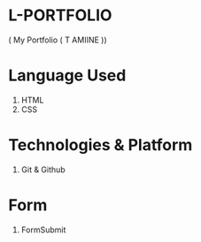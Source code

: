 # L-PORTFOLIO
( My Portfolio ( T AMIINE ))


# Language Used 
1. HTML
2. CSS

# Technologies & Platform
1. Git & Github

# Form 
1. FormSubmit